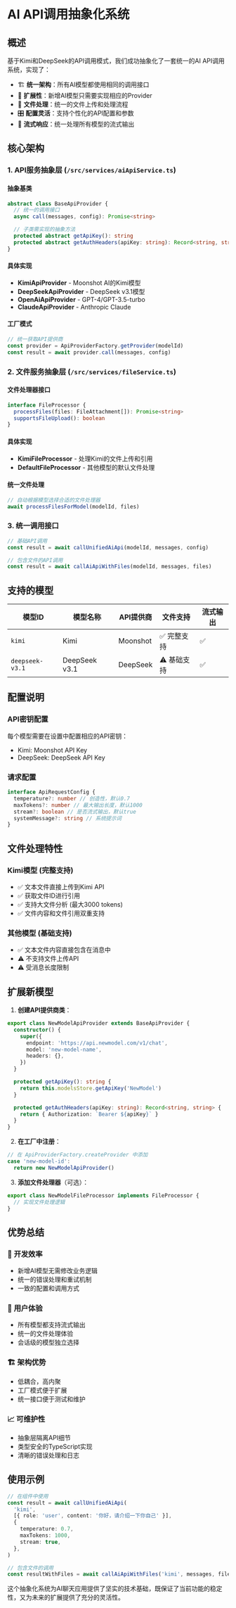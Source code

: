 # AI API调用抽象化系统

## 概述

基于Kimi和DeepSeek的API调用模式，我们成功抽象化了一套统一的AI API调用系统，实现了：

- 🏗️ **统一架构**：所有AI模型都使用相同的调用接口
- 🔧 **扩展性**：新增AI模型只需要实现相应的Provider
- 📁 **文件处理**：统一的文件上传和处理流程
- 🎛️ **配置灵活**：支持个性化的API配置和参数
- 🔄 **流式响应**：统一处理所有模型的流式输出

## 核心架构

### 1. API服务抽象层 (`/src/services/aiApiService.ts`)

#### 抽象基类

```typescript
abstract class BaseApiProvider {
  // 统一的调用接口
  async call(messages, config): Promise<string>

  // 子类需实现的抽象方法
  protected abstract getApiKey(): string
  protected abstract getAuthHeaders(apiKey: string): Record<string, string>
}
```

#### 具体实现

- **KimiApiProvider** - Moonshot AI的Kimi模型
- **DeepSeekApiProvider** - DeepSeek v3.1模型
- **OpenAiApiProvider** - GPT-4/GPT-3.5-turbo
- **ClaudeApiProvider** - Anthropic Claude

#### 工厂模式

```typescript
// 统一获取API提供商
const provider = ApiProviderFactory.getProvider(modelId)
const result = await provider.call(messages, config)
```

### 2. 文件服务抽象层 (`/src/services/fileService.ts`)

#### 文件处理器接口

```typescript
interface FileProcessor {
  processFiles(files: FileAttachment[]): Promise<string>
  supportsFileUpload(): boolean
}
```

#### 具体实现

- **KimiFileProcessor** - 处理Kimi的文件上传和引用
- **DefaultFileProcessor** - 其他模型的默认文件处理

#### 统一文件处理

```typescript
// 自动根据模型选择合适的文件处理器
await processFilesForModel(modelId, files)
```

### 3. 统一调用接口

```typescript
// 基础API调用
const result = await callUnifiedAiApi(modelId, messages, config)

// 包含文件的API调用
const result = await callAiApiWithFiles(modelId, messages, files)
```

## 支持的模型

| 模型ID          | 模型名称      | API提供商 | 文件支持    | 流式输出 |
| --------------- | ------------- | --------- | ----------- | -------- |
| `kimi`          | Kimi          | Moonshot  | ✅ 完整支持 | ✅       |
| `deepseek-v3.1` | DeepSeek v3.1 | DeepSeek  | ⚠️ 基础支持 | ✅       |

## 配置说明

### API密钥配置

每个模型需要在设置中配置相应的API密钥：

- Kimi: Moonshot API Key
- DeepSeek: DeepSeek API Key

### 请求配置

```typescript
interface ApiRequestConfig {
  temperature?: number // 创造性，默认0.7
  maxTokens?: number // 最大输出长度，默认1000
  stream?: boolean // 是否流式输出，默认true
  systemMessage?: string // 系统提示词
}
```

## 文件处理特性

### Kimi模型 (完整支持)

- ✅ 文本文件直接上传到Kimi API
- ✅ 获取文件ID进行引用
- ✅ 支持大文件分析 (最大3000 tokens)
- ✅ 文件内容和文件引用双重支持

### 其他模型 (基础支持)

- ✅ 文本文件内容直接包含在消息中
- ⚠️ 不支持文件上传API
- ⚠️ 受消息长度限制

## 扩展新模型

1. **创建API提供商类**：

```typescript
export class NewModelApiProvider extends BaseApiProvider {
  constructor() {
    super({
      endpoint: 'https://api.newmodel.com/v1/chat',
      model: 'new-model-name',
      headers: {},
    })
  }

  protected getApiKey(): string {
    return this.modelsStore.getApiKey('NewModel')
  }

  protected getAuthHeaders(apiKey: string): Record<string, string> {
    return { Authorization: `Bearer ${apiKey}` }
  }
}
```

2. **在工厂中注册**：

```typescript
// 在 ApiProviderFactory.createProvider 中添加
case 'new-model-id':
  return new NewModelApiProvider()
```

3. **添加文件处理器**（可选）：

```typescript
export class NewModelFileProcessor implements FileProcessor {
  // 实现文件处理逻辑
}
```

## 优势总结

### 🔧 **开发效率**

- 新增AI模型无需修改业务逻辑
- 统一的错误处理和重试机制
- 一致的配置和调用方式

### 🎯 **用户体验**

- 所有模型都支持流式输出
- 统一的文件处理体验
- 会话级的模型独立选择

### 🏗️ **架构优势**

- 低耦合，高内聚
- 工厂模式便于扩展
- 统一接口便于测试和维护

### 📈 **可维护性**

- 抽象层隔离API细节
- 类型安全的TypeScript实现
- 清晰的错误处理和日志

## 使用示例

```typescript
// 在组件中使用
const result = await callUnifiedAiApi(
  'kimi',
  [{ role: 'user', content: '你好，请介绍一下你自己' }],
  {
    temperature: 0.7,
    maxTokens: 1000,
    stream: true,
  },
)

// 包含文件的调用
const resultWithFiles = await callAiApiWithFiles('kimi', messages, files)
```

这个抽象化系统为AI聊天应用提供了坚实的技术基础，既保证了当前功能的稳定性，又为未来的扩展提供了充分的灵活性。
